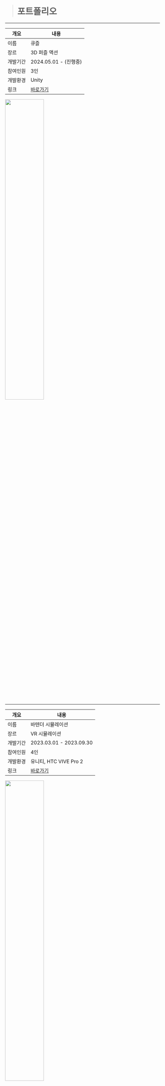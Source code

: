 ># 포트폴리오
<hr>

|개요|내용|
|---|---|
|이름|큐즐|
|장르|3D 퍼즐 액션|
|개발기간|2024.05.01 - (진행중)|
|참여인원|3인|
|개발환경|Unity|
|링크|<a href="https://github.com/1506022022/MyPortfolio/blob/main/cute_minecraft.md">바로가기</a>|
<img src="https://github.com/user-attachments/assets/e4766513-99c9-4bac-a200-d9cae57518e8" width="50%" height="50%"/>
<hr>

|개요|내용|
|---|---|
|이름|바텐더 시뮬레이션|
|장르|VR 시뮬레이션|
|개발기간|2023.03.01 - 2023.09.30|
|참여인원|4인|
|개발환경|유니티, HTC VIVE Pro 2|
|링크|<a href="https://github.com/1506022022/MyPortfolio/blob/main/Bartender.md">바로가기</a>|
<img src="https://github.com/1506022022/BartenderSimulation/assets/88864717/5f5bdec3-15f9-49c8-83fb-764ea4aee77f.png" width="50%" height="50%"/>
<hr>

|개요|내용|
|---|---|
|이름|메이플 원카드 모작|
|장르|턴제 카드게임|
|개발기간|2022.08.09 - 2022.08.16|
|참여인원|1인|
|개발환경|Unity|
|링크|<a href="https://github.com/1506022022/MyPortfolio/blob/main/maple_onecard_copy_inUnity.md">바로가기</a>|
<img src="https://github.com/1506022022/MyPortfolio/assets/88864717/6358a717-736b-446b-90bb-528106250da7" width="50%" height="50%"/>
<hr>
